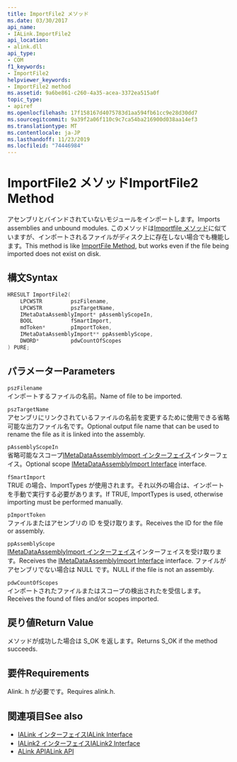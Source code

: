 ```yaml
---
title: ImportFile2 メソッド
ms.date: 03/30/2017
api_name:
- IALink.ImportFile2
api_location:
- alink.dll
api_type:
- COM
f1_keywords:
- ImportFile2
helpviewer_keywords:
- ImportFile2 method
ms.assetid: 9a6be861-c260-4a35-acea-3372ea515a0f
topic_type:
- apiref
ms.openlocfilehash: 17f158167d4075783d1aa594fb61cc9e28d30dd7
ms.sourcegitcommit: 9a39f2a06f110c9c7ca54ba216900d038aa14ef3
ms.translationtype: MT
ms.contentlocale: ja-JP
ms.lasthandoff: 11/23/2019
ms.locfileid: "74446984"
---
```

# <a name="importfile2-method"></a><span data-ttu-id="00761-102">ImportFile2 メソッド</span><span class="sxs-lookup"><span data-stu-id="00761-102">ImportFile2 Method</span></span>
<span data-ttu-id="00761-103">アセンブリとバインドされていないモジュールをインポートします。</span><span class="sxs-lookup"><span data-stu-id="00761-103">Imports assemblies and unbound modules.</span></span> <span data-ttu-id="00761-104">このメソッドは[Importfile メソッド](importfile-method.md)に似ていますが、インポートされるファイルがディスク上に存在しない場合でも機能します。</span><span class="sxs-lookup"><span data-stu-id="00761-104">This method is like [ImportFile Method](importfile-method.md), but works even if the file being imported does not exist on disk.</span></span>  
  
## <a name="syntax"></a><span data-ttu-id="00761-105">構文</span><span class="sxs-lookup"><span data-stu-id="00761-105">Syntax</span></span>  
  
```cpp  
HRESULT ImportFile2(  
    LPCWSTR         pszFilename,  
    LPCWSTR         pszTargetName,  
    IMetaDataAssemblyImport* pAssemblyScopeIn,  
    BOOL            fSmartImport,  
    mdToken*        pImportToken,  
    IMetaDataAssemblyImport** ppAssemblyScope,  
    DWORD*          pdwCountOfScopes  
) PURE;  
```  
  
## <a name="parameters"></a><span data-ttu-id="00761-106">パラメーター</span><span class="sxs-lookup"><span data-stu-id="00761-106">Parameters</span></span>  
 `pszFilename`  
 <span data-ttu-id="00761-107">インポートするファイルの名前。</span><span class="sxs-lookup"><span data-stu-id="00761-107">Name of file to be imported.</span></span>  
  
 `pszTargetName`  
 <span data-ttu-id="00761-108">アセンブリにリンクされているファイルの名前を変更するために使用できる省略可能な出力ファイル名です。</span><span class="sxs-lookup"><span data-stu-id="00761-108">Optional output file name that can be used to rename the file as it is linked into the assembly.</span></span>  
  
 `pAssemblyScopeIn`  
 <span data-ttu-id="00761-109">省略可能なスコープ[IMetaDataAssemblyImport インターフェイス](../metadata/imetadataassemblyimport-interface.md)インターフェイス。</span><span class="sxs-lookup"><span data-stu-id="00761-109">Optional scope [IMetaDataAssemblyImport Interface](../metadata/imetadataassemblyimport-interface.md) interface.</span></span>  
  
 `fSmartImport`  
 <span data-ttu-id="00761-110">TRUE の場合、ImportTypes が使用されます。それ以外の場合は、インポートを手動で実行する必要があります。</span><span class="sxs-lookup"><span data-stu-id="00761-110">If TRUE, ImportTypes is used, otherwise importing must be performed manually.</span></span>  
  
 `pImportToken`  
 <span data-ttu-id="00761-111">ファイルまたはアセンブリの ID を受け取ります。</span><span class="sxs-lookup"><span data-stu-id="00761-111">Receives the ID for the file or assembly.</span></span>  
  
 `ppAssemblyScope`  
 <span data-ttu-id="00761-112">[IMetaDataAssemblyImport インターフェイス](../metadata/imetadataassemblyimport-interface.md)インターフェイスを受け取ります。</span><span class="sxs-lookup"><span data-stu-id="00761-112">Receives the [IMetaDataAssemblyImport Interface](../metadata/imetadataassemblyimport-interface.md) interface.</span></span> <span data-ttu-id="00761-113">ファイルがアセンブリでない場合は NULL です。</span><span class="sxs-lookup"><span data-stu-id="00761-113">NULL if the file is not an assembly.</span></span>  
  
 `pdwCountOfScopes`  
 <span data-ttu-id="00761-114">インポートされたファイルまたはスコープの検出されたを受信します。</span><span class="sxs-lookup"><span data-stu-id="00761-114">Receives the found of files and/or scopes imported.</span></span>  
  
## <a name="return-value"></a><span data-ttu-id="00761-115">戻り値</span><span class="sxs-lookup"><span data-stu-id="00761-115">Return Value</span></span>  
 <span data-ttu-id="00761-116">メソッドが成功した場合は S_OK を返します。</span><span class="sxs-lookup"><span data-stu-id="00761-116">Returns S_OK if the method succeeds.</span></span>  
  
## <a name="requirements"></a><span data-ttu-id="00761-117">要件</span><span class="sxs-lookup"><span data-stu-id="00761-117">Requirements</span></span>  
 <span data-ttu-id="00761-118">Alink. h が必要です。</span><span class="sxs-lookup"><span data-stu-id="00761-118">Requires alink.h.</span></span>  
  
## <a name="see-also"></a><span data-ttu-id="00761-119">関連項目</span><span class="sxs-lookup"><span data-stu-id="00761-119">See also</span></span>

- [<span data-ttu-id="00761-120">IALink インターフェイス</span><span class="sxs-lookup"><span data-stu-id="00761-120">IALink Interface</span></span>](ialink-interface.md)
- [<span data-ttu-id="00761-121">IALink2 インターフェイス</span><span class="sxs-lookup"><span data-stu-id="00761-121">IALink2 Interface</span></span>](ialink2-interface.md)
- [<span data-ttu-id="00761-122">ALink API</span><span class="sxs-lookup"><span data-stu-id="00761-122">ALink API</span></span>](index.md)
